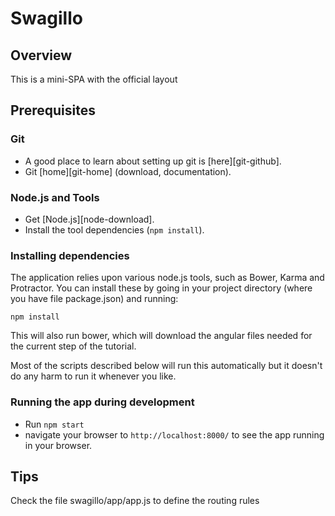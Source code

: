 # Swagillo

## Overview

This is a mini-SPA with the official layout


## Prerequisites

### Git

- A good place to learn about setting up git is [here][git-github].
- Git [home][git-home] (download, documentation).

### Node.js and Tools

- Get [Node.js][node-download].
- Install the tool dependencies (`npm install`).


### Installing dependencies

The application relies upon various node.js tools, such as Bower, Karma and Protractor.  You can
install these by going in your project directory (where you have file package.json) and running:

```
npm install
```

This will also run bower, which will download the angular files needed for the current step of the
tutorial.

Most of the scripts described below will run this automatically but it doesn't do any harm to run
it whenever you like.

### Running the app during development

- Run `npm start`
- navigate your browser to `http://localhost:8000/` to see the app running in your browser.


## Tips
Check the file swagillo/app/app.js to define the routing rules




